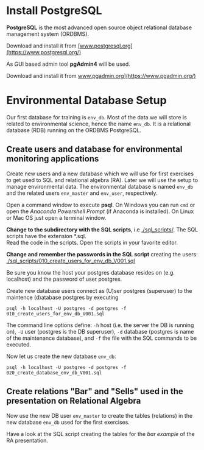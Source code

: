 # Install PostgreSQL #

**PostgreSQL** is the most advanced open source object relational database management system (ORDBMS).

Download and install it from [www.postgresql.org](https://www.postgresql.org/)

As GUI based admin tool **pgAdmin4** will be used.

Download and install it from www.pgadmin.org](https://www.pgadmin.org/)

# Environmental Database Setup #

Our first database for training is `env_db`. Most of the data we will store is related to environmental science, hence the name `env_db`. It is a relational database (RDB) running on the ORDBMS PostgreSQL.


## Create users and database for environmental monitoring applications ##

Create new users and a new database which we will use for first exercises to get used to SQL and relational algebra (RA). Later we will use the setup to manage environmental data. The environmental database is named `env_db` and the related users `env_master` and `env_user`, respectively.

Open a command window to execute **psql**. On Windows you can run `cmd` or open the *Anaconda Powershell Prompt* (if Anaconda is installed). On Linux or Mac OS just open a terminal window.

**Change to the subdirectory with the SQL scripts**, i.e [./sql_scripts/](./sql_scripts/). The SQL scripts have the extension \*.sql.
<br>Read the code in the scripts. Open the scripts in your favorite editor.

**Change and remember the passwords in the SQL script** creating the users: [./sql_scripts/010_create_users_for_env_db_V001.sql](./sql_scripts/010_create_users_for_env_db_V001.sql)

Be sure you know the host your postgres database resides on (e.g. localhost) and the password of user postgres.

Create new database users connect as (U)ser postgres (superuser) to the maintence (d)atabase postgres by executing

	psql -h localhost -U postgres -d postgres -f 010_create_users_for_env_db_V001.sql

The command line options define: `-h` host (i.e. the server the DB is running on), `-U` user (postgres is the DB superuser), `-d` database (postgres is name of the maintenance database), and `-f` the file with the SQL commands to be executed.

Now let us create the new database `env_db`:

	psql -h localhost -U postgres -d postgres -f 020_create_database_env_db_V001.sql

## Create relations "Bar" and "Sells" used in the presentation on Relational Algebra ##

Now use the new DB user `env_master` to create the tables (relations) in the new database `env_db` used for the first exercises.

Have a look at the SQL script creating the tables for the _bar example_ of the RA presentation.
